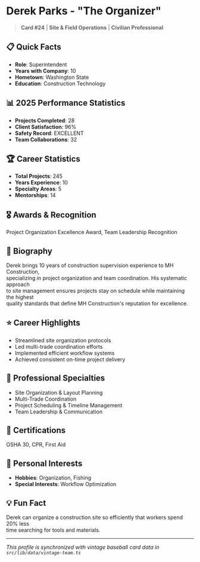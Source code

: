 # Derek Parks - "The Organizer"

> **Card #24** | **Site & Field Operations** | **Civilian Professional**

## 📋 Quick Facts

- **Role**: Superintendent
- **Years with Company**: 10
- **Hometown**: Washington State
- **Education**: Construction Technology

## 📊 2025 Performance Statistics

- **Projects Completed**: 28
- **Client Satisfaction**: 96%
- **Safety Record**: EXCELLENT
- **Team Collaborations**: 32

## 🏆 Career Statistics

- **Total Projects**: 245
- **Years Experience**: 10
- **Specialty Areas**: 5
- **Mentorships**: 14

## 🎖️ Awards & Recognition

Project Organization Excellence Award, Team Leadership Recognition

## 👤 Biography

Derek brings 10 years of construction supervision experience to MH Construction,  
specializing in project organization and team coordination. His systematic approach  
to site management ensures projects stay on schedule while maintaining the highest  
quality standards that define MH Construction's reputation for excellence.

## ⭐ Career Highlights

- Streamlined site organization protocols
- Led multi-trade coordination efforts
- Implemented efficient workflow systems
- Achieved consistent on-time project delivery

## 🔧 Professional Specialties

- Site Organization & Layout Planning
- Multi-Trade Coordination
- Project Scheduling & Timeline Management
- Team Leadership & Communication

## 📜 Certifications

OSHA 30, CPR, First Aid

## 🎯 Personal Interests

- **Hobbies**: Organization, Fishing
- **Special Interests**: Workflow Optimization

## 💡 Fun Fact

Derek can organize a construction site so efficiently that workers spend 20% less  
time searching for tools and materials.

---

*This profile is synchronized with vintage baseball card data in `src/lib/data/vintage-team.ts`*
